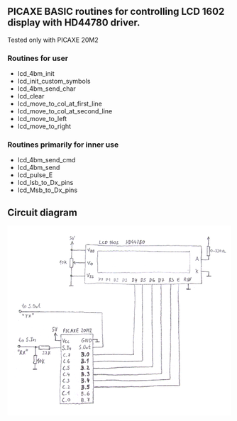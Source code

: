 PICAXE BASIC routines for controlling LCD 1602 display with HD44780 driver.
----

Tested only with PICAXE 20M2

### Routines for user
- lcd_4bm_init
- lcd_init_custom_symbols
- lcd_4bm_send_char
- lcd_clear
- lcd_move_to_col_at_first_line
- lcd_move_to_col_at_second_line
- lcd_move_to_left
- lcd_move_to_right

### Routines primarily for inner use
- lcd_4bm_send_cmd
- lcd_4bm_send
- lcd_pulse_E
- lcd_lsb_to_Dx_pins 
- lcd_Msb_to_Dx_pins

Circuit diagram
----
![circuit_diagram](circuit_diagram.png)
